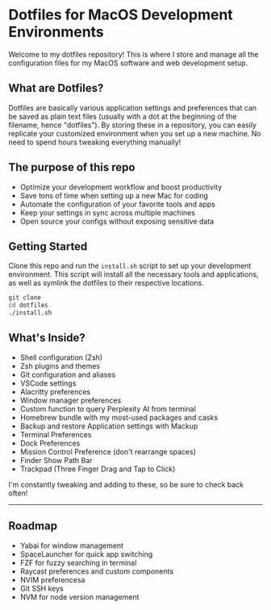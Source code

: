 # Dotfiles for MacOS Development Environments

Welcome to my dotfiles repository! This is where I store and manage all the configuration files for my MacOS software and web development setup.

## What are Dotfiles?

Dotfiles are basically various application settings and preferences that can be saved as plain text files (usually with a dot at the beginning of the filename, hence "dotfiles"). By storing these in a repository, you can easily replicate your customized environment when you set up a new machine. No need to spend hours tweaking everything manually!

## The purpose of this repo

- Optimize your development workflow and boost productivity
- Save tons of time when setting up a new Mac for coding
- Automate the configuration of your favorite tools and apps
- Keep your settings in sync across multiple machines
- Open source your configs without exposing sensitive data

## Getting Started

Clone this repo and run the `install.sh` script to set up your development environment. This script will install all the necessary tools and applications, as well as symlink the dotfiles to their respective locations.

```bash
git clone
cd dotfiles
./install.sh
```

## What's Inside?

- Shell configuration (Zsh)
- Zsh plugins and themes
- Git configuration and aliases
- VSCode settings
- Alacritty preferences
- Window manager preferences
- Custom function to query Perplexity AI from terminal
- Homebrew bundle with my most-used packages and casks
- Backup and restore Application settings with Mackup
- Terminal Preferences
- Dock Preferences
- Mission Control Preference (don't rearrange spaces)
- Finder Show Path Bar
- Trackpad (Three Finger Drag and Tap to Click)

I'm constantly tweaking and adding to these, so be sure to check back often!

---

## Roadmap

- Yabai for window management
- SpaceLauncher for quick app switching
- FZF for fuzzy searching in terminal
- Raycast preferences and custom components
- NVIM preferencesa
- Git SSH keys
- NVM for node version management
